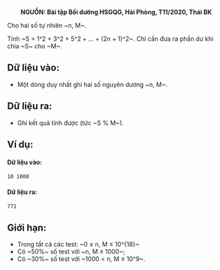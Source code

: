 **<center>NGUỒN: Bài tập Bồi dưỡng HSGQG, Hải Phòng, T11/2020, Thái BK</center>**

Cho hai số tự nhiên ~n, M~.

Tính ~S = 1^2 + 3^2 + 5^2 + … + (2n + 1)^2~. Chỉ cần đưa ra phần dư khi chia ~S~ cho ~M~.

## Dữ liệu vào:
- Một dòng duy nhất ghi hai số nguyên dương ~n, M~.

## Dữ liệu ra:
- Ghi kết quả tính được (tức ~S \% M~).

## Ví dụ:
#### Dữ liệu vào:
```
10 1000
```

#### Dữ liệu ra:
```
771
```

## Giới hạn:
- Trong tất cả các test: ~0 ≤ n, M ≤ 10^{18}~
- Có ~50\%~ số test với ~n, M ≤ 1000~;
- Có ~30\%~ số test với ~1000 < n, M ≤ 10^9~.